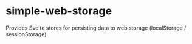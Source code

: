 # simple-web-storage
Provides Svelte stores for persisting data to web storage (localStorage / sessionStorage).
